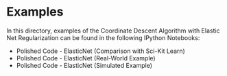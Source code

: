 Examples
=============================

In this directory, examples of the Coordinate Descent Algorithm with Elastic Net Regularization can be found 
in the following IPython Notebooks:

- Polished Code - ElasticNet (Comparison with Sci-Kit Learn)
- Polished Code - ElasticNet (Real-World Example)
- Polished Code - ElasticNet (Simulated Example)

